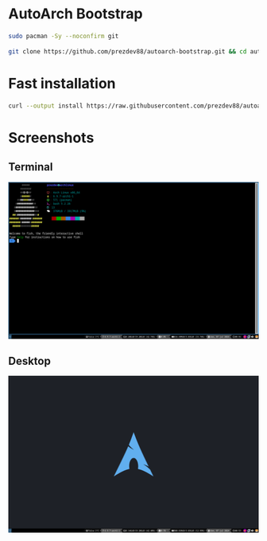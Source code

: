 # AutoArch Bootstrap

```bash
sudo pacman -Sy --noconfirm git
```

```bash
git clone https://github.com/prezdev88/autoarch-bootstrap.git && cd autoarch-bootstrap && ./install
```

# Fast installation
```bash
curl --output install https://raw.githubusercontent.com/prezdev88/autoarch-bootstrap/master/get && chmod +x install && ./install
```

# Screenshots
## Terminal
![Terminal](screenshots/terminal.png)

## Desktop
![Desktop](screenshots/desktop.png)
